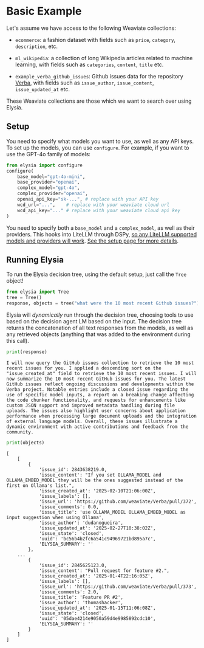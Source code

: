 # Basic Example

Let's assume we have access to the following Weaviate collections:

- `ecommerce`: a fashion dataset with fields such as `price`, `category`, `description`, etc.

- `ml_wikipedia`: a collection of long Wikipedia articles related to machine learning, with fields such as `categories`, `content`, `title` etc.

- `example_verba_github_issues`: Github issues data for the repository [Verba](https://github.com/weaviate/Verba), with fields such as `issue_author`, `issue_content`, `issue_updated_at` etc.

These Weaviate collections are those which we want to search over using Elysia.

## Setup

You need to specify what models you want to use, as well as any API keys. To set up the models, you can use `configure`. For example, if you want to use the GPT-4o family of models:

```python
from elysia import configure
configure(
    base_model="gpt-4o-mini",
    base_provider="openai",
    complex_model="gpt-4o",
    complex_provider="openai",
    openai_api_key="sk-...", # replace with your API key
    wcd_url="...",    # replace with your weaviate cloud url
    wcd_api_key="..." # replace with your weaviate cloud api key
)
```

You need to specify both a `base_model` and a `complex_model`, as well as their providers. This hooks into LiteLLM through DSPy, [so any LiteLLM supported models and providers will work](https://docs.litellm.ai/docs/providers). [See the setup page for more details](setting_up.md).
 
## Running Elysia

To run the Elysia decision tree, using the default setup, just call the `Tree` object!

```python
from elysia import Tree
tree = Tree()
response, objects = tree("what were the 10 most recent Github issues?")
```
Elysia will _dynamically_ run through the decision tree, choosing tools to use based on the decision agent LM based on the input. The decision tree returns the concatenation of all text responses from the models, as well as any retrieved objects (anything that was added to the environment during this call).

```python
print(response)
```
```
I will now query the GitHub issues collection to retrieve the 10 most recent issues for you. I applied a descending sort on the "issue_created_at" field to retrieve the 10 most recent issues. I will now summarize the 10 most recent GitHub issues for you. The latest GitHub issues reflect ongoing discussions and developments within the Verba project. Notable entries include a closed issue regarding the use of specific model inputs, a report on a breaking change affecting the code chunker functionality, and requests for enhancements like custom JSON support and improved metadata handling during file uploads. The issues also highlight user concerns about application performance when processing large document uploads and the integration of external language models. Overall, these issues illustrate a dynamic environment with active contributions and feedback from the community.
```
```python
print(objects)
```
```
[
    [
        {
            'issue_id': 2843638219.0,
            'issue_content': "If you set OLLAMA_MODEL and OLLAMA_EMBED_MODEL they will be the ones suggested instead of the first on Ollama's list.",
            'issue_created_at': '2025-02-10T21:06:00Z',
            'issue_labels': [],
            'issue_url': 'https://github.com/weaviate/Verba/pull/372',
            'issue_comments': 0.0,
            'issue_title': 'use OLLAMA_MODEL OLLAMA_EMBED_MODEL as input suggestion when using Ollama',
            'issue_author': 'dudanogueira',
            'issue_updated_at': '2025-02-27T10:38:02Z',
            'issue_state': 'closed',
            'uuid': 'bc56b4b2fc6a541c94969721bd895a7c',
            'ELYSIA_SUMMARY': ''
        },
    ...
        {
            'issue_id': 2845625123.0,
            'issue_content': "Pull request for feature #2.",
            'issue_created_at': '2025-01-4T22:16:05Z',
            'issue_labels': [],
            'issue_url': 'https://github.com/weaviate/Verba/pull/373',
            'issue_comments': 2.0,
            'issue_title': 'Feature PR #2',
            'issue_author': 'thomashacker',
            'issue_updated_at': '2025-01-15T11:06:08Z',
            'issue_state': 'closed',
            'uuid': '05dae4214e9050a59d4e9985892cdc10',
            'ELYSIA_SUMMARY': ''
        }
    ]
]
```